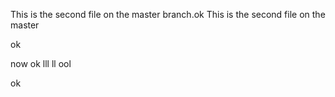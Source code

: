 This is the second file on the master branch.ok
This is the second file on the master 

ok


now
ok
lll
ll
ool

ok